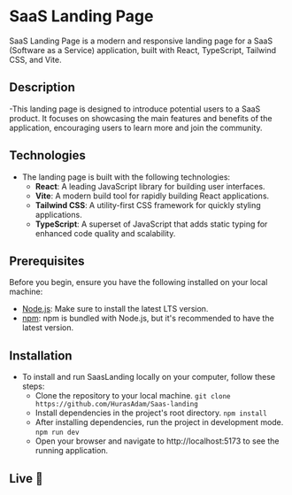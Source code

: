 # SaaS Landing Page

SaaS Landing Page is a modern and responsive landing page for a SaaS (Software as a Service) application, built with React, TypeScript, Tailwind CSS, and Vite.

## Description

-This landing page is designed to introduce potential users to a SaaS product. It focuses on showcasing the main features and benefits of the application, encouraging users to learn more and join the community.

## Technologies

- The landing page is built with the following technologies:
  - **React**: A leading JavaScript library for building user interfaces.
  - **Vite**: A modern build tool for rapidly building React applications.
  - **Tailwind CSS**: A utility-first CSS framework for quickly styling applications.
  - **TypeScript**: A superset of JavaScript that adds static typing for enhanced code quality and scalability.


## Prerequisites

Before you begin, ensure you have the following installed on your local machine:
- [Node.js](https://nodejs.org/): Make sure to install the latest LTS version.
- [npm](https://www.npmjs.com/): npm is bundled with Node.js, but it's recommended to have the latest version.

## Installation

- To install and run SaasLanding locally on your computer, follow these steps:
  - Clone the repository to your local machine.
       `git clone https://github.com/HurasAdam/Saas-landing`
  - Install dependencies in the project's root directory.
    `npm install`
  - After installing dependencies, run the project in development mode.
    `npm run dev`
  - Open your browser and navigate to http://localhost:5173 to see the running application.

## Live 📍
